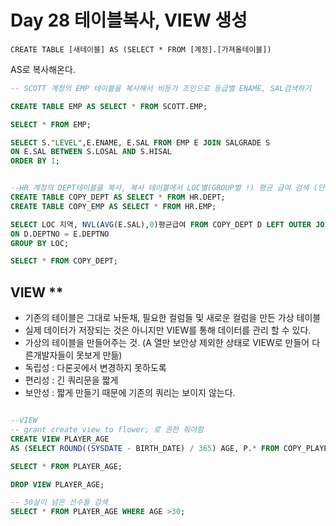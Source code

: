 # Day 28 테이블복사, VIEW 생성
`CREATE TABLE [새테이블] AS (SELECT * FROM [계정].[가져올테이블])`

AS로 복사해온다.

```SQL
-- SCOTT 계정의 EMP 테이블을 복사해서 비등가 조인으로 등급별 ENAME, SAL검색하기

CREATE TABLE EMP AS SELECT * FROM SCOTT.EMP;

SELECT * FROM EMP;

SELECT S."LEVEL",E.ENAME, E.SAL FROM EMP E JOIN SALGRADE S
ON E.SAL BETWEEN S.LOSAL AND S.HISAL
ORDER BY 1;


--HR 계정의 DEPT테이블을 복사, 복사 테이블에서 LOC별(GROUP별 !) 평균 급여 검색 (단, LOC은 모두 검색)
CREATE TABLE COPY_DEPT AS SELECT * FROM HR.DEPT;
CREATE TABLE COPY_EMP AS SELECT * FROM HR.EMP;

SELECT LOC 지역, NVL(AVG(E.SAL),0)평균급여 FROM COPY_DEPT D LEFT OUTER JOIN COPY_EMP E
ON D.DEPTNO = E.DEPTNO
GROUP BY LOC;

SELECT * FROM COPY_DEPT;
```

## VIEW **
- 기존의 테이블은 그대로 놔둔채, 필요한 컬럼들 및 새로운 컬럼을 만든 가상 테이블
- 실제 데이터가 저장되는 것은 아니지만 VIEW를 통해 데이터를 관리 할 수 있다.
- 가상의 테이블을 만들어주는 것. (A 열만 보안상 제외한 상태로 VIEW로 만들어 다른개발자들이 못보게 만듦)
- 독립성 : 다론곳에서 변경하지 못하도록
- 편리성 : 긴 쿼리문을 짧게
- 보안성 : 짧게 만들기 때문에 기존의 쿼리는 보이지 않는다.

```SQL

--VIEW 
-- grant create view to flower; 로 권한 줘야함
CREATE VIEW PLAYER_AGE 
AS (SELECT ROUND((SYSDATE - BIRTH_DATE) / 365) AGE, P.* FROM COPY_PLAYER P)

SELECT * FROM PLAYER_AGE;

DROP VIEW PLAYER_AGE;

-- 30살이 넘은 선수들 검색
SELECT * FROM PLAYER_AGE WHERE AGE >30;
```
